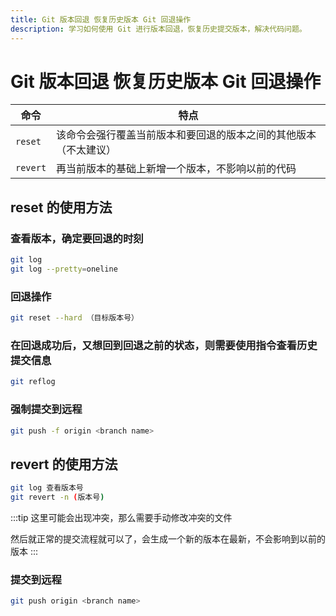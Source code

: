 ```yaml
---
title: Git 版本回退 恢复历史版本 Git 回退操作
description: 学习如何使用 Git 进行版本回退，恢复历史提交版本，解决代码问题。
---
```


# Git 版本回退 恢复历史版本 Git 回退操作

| 命令     | 特点                                                             |
| -------- | ---------------------------------------------------------------- |
| `reset`  | 该命令会强行覆盖当前版本和要回退的版本之间的其他版本（不太建议） |
| `revert` | 再当前版本的基础上新增一个版本，不影响以前的代码                 |

## reset 的使用方法

### 查看版本，确定要回退的时刻

```sh
git log
git log --pretty=oneline
```

### 回退操作

```sh
git reset --hard （目标版本号）
```

### 在回退成功后，又想回到回退之前的状态，则需要使用指令查看历史提交信息

```sh
git reflog
```

### 强制提交到远程

```sh
git push -f origin <branch name>
```

## revert 的使用方法

```sh
git log 查看版本号
git revert -n (版本号)
```

:::tip
这里可能会出现冲突，那么需要手动修改冲突的文件

然后就正常的提交流程就可以了，会生成一个新的版本在最新，不会影响到以前的版本
:::

### 提交到远程

```sh
git push origin <branch name>
```
